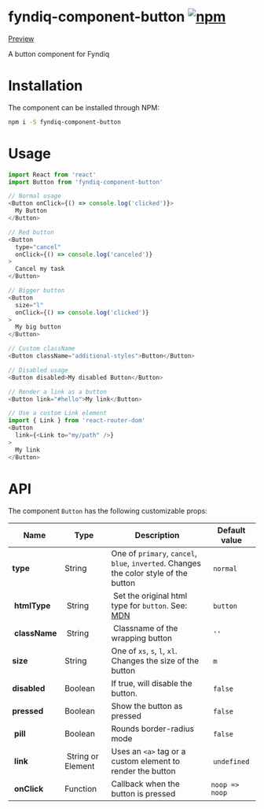 # fyndiq-component-button [![npm](https://img.shields.io/npm/v/fyndiq-component-button.svg?maxAge=3600)](https://www.npmjs.com/package/fyndiq-component-button)

[Preview](http://developers.fyndiq.com/fyndiq-ui/?selectedKind=Button&selectedStory=default)

A button component for Fyndiq

# Installation

The component can be installed through NPM:

``` bash
npm i -S fyndiq-component-button
```

# Usage

``` js
import React from 'react'
import Button from 'fyndiq-component-button'

// Normal usage
<Button onClick={() => console.log('clicked')}>
  My Button
</Button>

// Red button
<Button
  type="cancel"
  onClick={() => console.log('canceled')}
>
  Cancel my task
</Button>

// Bigger button
<Button
  size="l"
  onClick={() => console.log('clicked')}
>
  My big button
</Button>

// Custom className
<Button className="additional-styles">Button</Button>

// Disabled usage
<Button disabled>My disabled Button</Button>

// Render a link as a button
<Button link="#hello">My link</Button>

// Use a custom Link element
import { Link } from 'react-router-dom'
<Button
  link={<Link to="my/path" />}
>
  My link
</Button>
```

# API

The component `Button` has the following customizable props:

| Name | Type | Description | Default value |
|---|---|---|---|
| **type** | String | One of `primary`, `cancel`, `blue`, `inverted`. Changes the color style of the button | `normal` |
| **htmlType** | String | Set the original html type for `button`. See: [MDN](https://developer.mozilla.org/en-US/docs/Web/HTML/Element/button#attr-type) | `button` |
| **className** | String | Classname of the wrapping button | `''` |
| **size** | String | One of `xs`, `s`, `l`, `xl`. Changes the size of the button | `m` |
| **disabled** | Boolean | If true, will disable the button. | `false` |
| **pressed** | Boolean | Show the button as pressed | `false` |
| **pill** | Boolean | Rounds border-radius mode | `false` |
| **link** | String or Element | Uses an `<a>` tag or a custom element to render the button | `undefined` |
| **onClick** | Function | Callback when the button is pressed | `noop => noop` |
